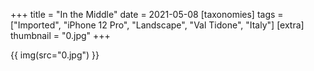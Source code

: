 +++
title = "In the Middle"
date = 2021-05-08
[taxonomies]
tags = ["Imported", "iPhone 12 Pro", "Landscape", "Val Tidone", "Italy"]
[extra]
thumbnail = "0.jpg"
+++

{{ img(src="0.jpg") }}
